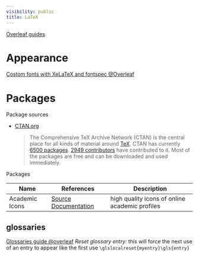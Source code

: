 ```yaml
---
visibility: public
title: LaTeX
---
```

[Overleaf guides](https://www.overleaf.com/learn)

# Appearance

[Costom fonts with XeLaTeX and fontspec @Overleaf](https://www.overleaf.com/learn/latex/XeLaTeX)

# Packages

Package sources

- [CTAN.org](https://www.ctan.org/)
  > The Comprehensive TeX Archive Network (CTAN) is the central place for all kinds of material around [TeX](https://www.ctan.org/tex). CTAN has currently [6500 packages](https://www.ctan.org/pkg). [2949 contributors](https://www.ctan.org/author) have contributed to it. Most of the packages are free and can be downloaded and used immediately.

Packages

Name | References | Description
-|-|-
Academic Icons | [Source](https://www.ctan.org/pkg/academicons) [Documentation](http://mirrors.ctan.org/fonts/academicons/academicons.pdf) | high quality icons of online academic profiles

## glossaries

[Glossaries guide @overleaf](https://www.overleaf.com/learn/latex/Glossaries)
*Reset glossary entry:* this will force the next use of an entry to appear like the first use
`\glslocalreset{myentry}\gls{entry}`
